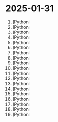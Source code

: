 # 2025-01-31

1. [](https://github.comundefined "The official repo of Qwen (通义千问) chat & pretrained large language model proposed by Alibaba Cloud.") [Python]
2. [](https://github.comundefined "A community-supported supercharged version of paperless: scan, index and archive all your physical documents") [Python]
3. [](https://github.comundefined "Agent framework and applications built upon Qwen>=2.0, featuring Function Calling, Code Interpreter, RAG, and Chrome extension.") [Python]
4. [](https://github.comundefined "Qwen2.5-Coder is the code version of Qwen2.5, the large language model series developed by Qwen team, Alibaba Cloud.") [Python]
5. [](https://github.comundefined "A Gradio web UI for Large Language Models with support for multiple inference backends.") [Python]
6. [](https://github.comundefined "Meridian is an MMM framework that enables advertisers to set up and run their own in-house models.") [Python]
7. [](https://github.comundefined "Langflow is a low-code app builder for RAG and multi-agent AI applications. It’s Python-based and agnostic to any model, API, or database.") [Python]
8. [](https://github.comundefined "A series of math-specific large language models of our Qwen2 series.") [Python]
9. [](https://github.comundefined "No-code LLM Platform to launch APIs and ETL Pipelines to structure unstructured documents") [Python]
10. [](https://github.comundefined "An open source Merchant of Record. Sell SaaS and digital products in minutes.") [Python]
11. [](https://github.comundefined "A modular SQL linter and auto-formatter with support for multiple dialects and templated code.") [Python]
12. [](https://github.comundefined "[ICLR 2024] Official implementation of DreamCraft3D: Hierarchical 3D Generation with Bootstrapped Diffusion Prior") [Python]
13. [](https://github.comundefined "🚀 A simple way to launch, train, and use PyTorch models on almost any device and distributed configuration, automatic mixed precision (including fp8), and easy-to-configure FSDP and DeepSpeed support") [Python]
14. [](https://github.comundefined "🤗 Transformers: State-of-the-art Machine Learning for Pytorch, TensorFlow, and JAX.") [Python]
15. [](https://github.comundefined "A high-throughput and memory-efficient inference and serving engine for LLMs") [Python]
16. [](https://github.comundefined "Prowler is an Open Cloud Security tool for AWS, Azure, GCP and Kubernetes. It helps for continuos monitoring, security assessments and audits, incident response, compliance, hardening and forensics readiness. Includes CIS, NIST 800, NIST CSF, CISA, FedRAMP, PCI-DSS, GDPR, HIPAA, FFIEC, SOC2, GXP, Well-Architected Security, ENS and more.") [Python]
17. [](https://github.comundefined "🦔 PostHog provides open-source web & product analytics, session recording, feature flagging and A/B testing that you can self-host. Get started - free.") [Python]
18. [](https://github.comundefined "Finetune Llama 3.3, Mistral, Phi-4, Qwen 2.5 & Gemma LLMs 2-5x faster with 70% less memory") [Python]
19. [](https://github.comundefined "veRL: Volcano Engine Reinforcement Learning for LLM") [Python]
